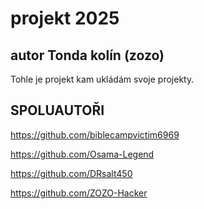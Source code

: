 # projekt 2025

## autor Tonda kolín (zozo)

Tohle je projekt kam ukládám svoje projekty.

## SPOLUAUTOŘI

https://github.com/biblecampvictim6969

https://github.com/Osama-Legend

https://github.com/DRsalt450

https://github.com/ZOZO-Hacker

